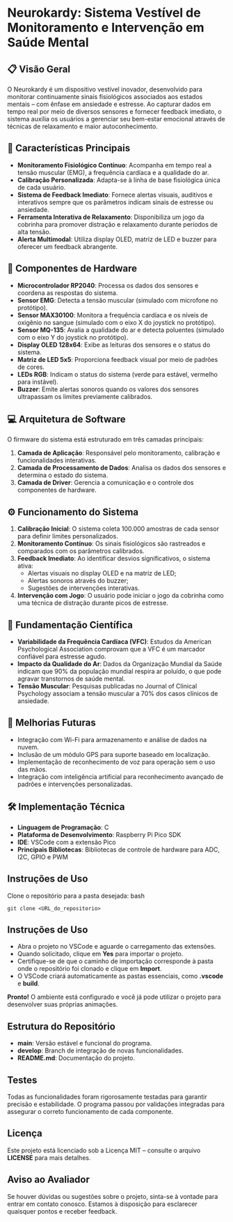 # Neurokardy: Sistema Vestível de Monitoramento e Intervenção em Saúde Mental

## 📋 Visão Geral
O Neurokardy é um dispositivo vestível inovador, desenvolvido para monitorar continuamente sinais fisiológicos associados aos estados mentais – com ênfase em ansiedade e estresse. Ao capturar dados em tempo real por meio de diversos sensores e fornecer feedback imediato, o sistema auxilia os usuários a gerenciar seu bem-estar emocional através de técnicas de relaxamento e maior autoconhecimento.

## 🎯 Características Principais
- **Monitoramento Fisiológico Contínuo**: Acompanha em tempo real a tensão muscular (EMG), a frequência cardíaca e a qualidade do ar.
- **Calibração Personalizada**: Adapta-se à linha de base fisiológica única de cada usuário.
- **Sistema de Feedback Imediato**: Fornece alertas visuais, auditivos e interativos sempre que os parâmetros indicam sinais de estresse ou ansiedade.
- **Ferramenta Interativa de Relaxamento**: Disponibiliza um jogo da cobrinha para promover distração e relaxamento durante períodos de alta tensão.
- **Alerta Multimodal**: Utiliza display OLED, matriz de LED e buzzer para oferecer um feedback abrangente.

## 🔧 Componentes de Hardware
- **Microcontrolador RP2040**: Processa os dados dos sensores e coordena as respostas do sistema.
- **Sensor EMG**: Detecta a tensão muscular (simulado com microfone no protótipo).
- **Sensor MAX30100**: Monitora a frequência cardíaca e os níveis de oxigênio no sangue (simulado com o eixo X do joystick no protótipo).
- **Sensor MQ-135**: Avalia a qualidade do ar e detecta poluentes (simulado com o eixo Y do joystick no protótipo).
- **Display OLED 128x64**: Exibe as leituras dos sensores e o status do sistema.
- **Matriz de LED 5x5**: Proporciona feedback visual por meio de padrões de cores.
- **LEDs RGB**: Indicam o status do sistema (verde para estável, vermelho para instável).
- **Buzzer**: Emite alertas sonoros quando os valores dos sensores ultrapassam os limites previamente calibrados.

## 💻 Arquitetura de Software
O firmware do sistema está estruturado em três camadas principais:
1. **Camada de Aplicação**: Responsável pelo monitoramento, calibração e funcionalidades interativas.
2. **Camada de Processamento de Dados**: Analisa os dados dos sensores e determina o estado do sistema.
3. **Camada de Driver**: Gerencia a comunicação e o controle dos componentes de hardware.

## ⚙️ Funcionamento do Sistema
1. **Calibração Inicial**: O sistema coleta 100.000 amostras de cada sensor para definir limites personalizados.
2. **Monitoramento Contínuo**: Os sinais fisiológicos são rastreados e comparados com os parâmetros calibrados.
3. **Feedback Imediato**: Ao identificar desvios significativos, o sistema ativa:
   - Alertas visuais no display OLED e na matriz de LED;
   - Alertas sonoros através do buzzer;
   - Sugestões de intervenções interativas.
4. **Intervenção com Jogo**: O usuário pode iniciar o jogo da cobrinha como uma técnica de distração durante picos de estresse.

## 🔬 Fundamentação Científica
- **Variabilidade da Frequência Cardíaca (VFC)**: Estudos da American Psychological Association comprovam que a VFC é um marcador confiável para estresse agudo.
- **Impacto da Qualidade do Ar**: Dados da Organização Mundial da Saúde indicam que 90% da população mundial respira ar poluído, o que pode agravar transtornos de saúde mental.
- **Tensão Muscular**: Pesquisas publicadas no Journal of Clinical Psychology associam a tensão muscular a 70% dos casos clínicos de ansiedade.

## 🚀 Melhorias Futuras
- Integração com Wi-Fi para armazenamento e análise de dados na nuvem.
- Inclusão de um módulo GPS para suporte baseado em localização.
- Implementação de reconhecimento de voz para operação sem o uso das mãos.
- Integração com inteligência artificial para reconhecimento avançado de padrões e intervenções personalizadas.

## 🛠️ Implementação Técnica
- **Linguagem de Programação**: C
- **Plataforma de Desenvolvimento**: Raspberry Pi Pico SDK
- **IDE**: VSCode com a extensão Pico
- **Principais Bibliotecas**: Bibliotecas de controle de hardware para ADC, I2C, GPIO e PWM


## Instruções de Uso
Clone o repositório para a pasta desejada:
bash
```
git clone <URL_do_repositorio>
```

## Instruções de Uso

- Abra o projeto no VSCode e aguarde o carregamento das extensões.
- Quando solicitado, clique em **Yes** para importar o projeto.
- Certifique-se de que o caminho de importação corresponde à pasta onde o repositório foi clonado e clique em **Import**.
- O VSCode criará automaticamente as pastas essenciais, como **.vscode** e **build**.

**Pronto!** O ambiente está configurado e você já pode utilizar o projeto para desenvolver suas próprias animações.

## Estrutura do Repositório

- **main**: Versão estável e funcional do programa.
- **develop**: Branch de integração de novas funcionalidades.
- **README.md**: Documentação do projeto.

## Testes

Todas as funcionalidades foram rigorosamente testadas para garantir precisão e estabilidade. O programa passou por validações integradas para assegurar o correto funcionamento de cada componente.

## Licença

Este projeto está licenciado sob a Licença MIT – consulte o arquivo **LICENSE** para mais detalhes.

## Aviso ao Avaliador

Se houver dúvidas ou sugestões sobre o projeto, sinta-se à vontade para entrar em contato conosco. Estamos à disposição para esclarecer quaisquer pontos e receber feedback.

